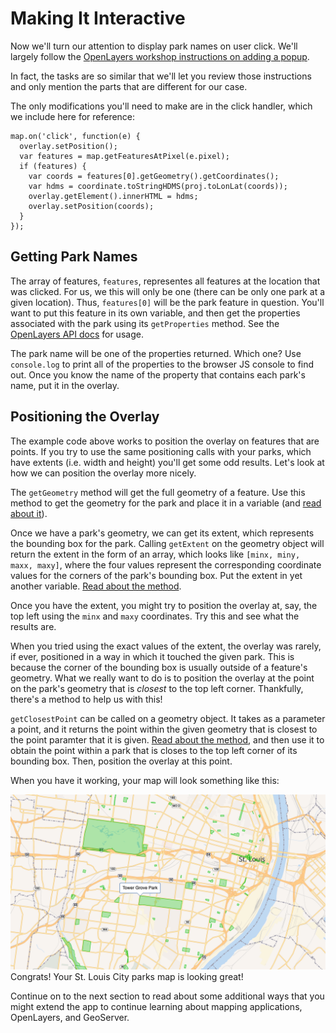 # Making It Interactive

Now we'll turn our attention to display park names on user click. We'll largely follow the [OpenLayers workshop instructions on adding a popup](https://openlayers.org/workshop/en/basics/popup.html).

In fact, the tasks are so similar that we'll let you review those instructions and only mention the parts that are different for our case.

The only modifications you'll need to make are in the click handler, which we include here for reference:

```
﻿﻿﻿map.on('click', function(e) {
  overlay.setPosition();
  var features = map.getFeaturesAtPixel(e.pixel);
  if (features) {
    var coords = features[0].getGeometry().getCoordinates();
    var hdms = coordinate.toStringHDMS(proj.toLonLat(coords));
    overlay.getElement().innerHTML = hdms;
    overlay.setPosition(coords);
  }
});
```

## Getting Park Names

The array of features, `features`, representes all features at the location that was clicked. For us, we this will only be one \(there can be only one park at a given location\). Thus, `features[0]` will be the park feature in question. You'll want to put this feature in its own variable, and then get the properties associated with the park using its `getProperties` method. See the [OpenLayers API docs](http://openlayers.org/en/latest/apidoc/ol.Feature.html#getProperties) for usage.

The park name will be one of the properties returned. Which one? Use `console.log` to print all of the properties to the browser JS console to find out. Once you know the name of the property that contains each park's name, put it in the overlay.

## Positioning the Overlay

The example code above works to position the overlay on features that are points. If you try to use the same positioning calls with your parks, which have extents \(i.e. width and height\) you'll get some odd results. Let's look at how we can position the overlay more nicely.

The `getGeometry` method will get the full geometry of a feature. Use this method to get the geometry for the park and place it in a variable \(and [read about it](http://openlayers.org/en/latest/apidoc/ol.Feature.html#getGeometry)\).

Once we have a park's geometry, we can get its extent, which represents the bounding box for the park. Calling `getExtent` on the geometry object will return the extent in the form of an array, which looks like `[minx, miny, maxx, maxy]`, where the four values represent the corresponding coordinate values for the corners of the park's bounding box. Put the extent in yet another variable. [Read about the method](http://openlayers.org/en/latest/apidoc/ol.geom.Geometry.html#getExtent).

Once you have the extent, you might try to position the overlay at, say, the top left using the `minx` and `maxy` coordinates. Try this and see what the results are.

When you tried using the exact values of the extent, the overlay was rarely, if ever, positioned in a way in which it touched the given park. This is because the corner of the bounding box is usually outside of a feature's geometry. What we really want to do is to position the overlay at the point on the park's geometry that is _closest_ to the top left corner. Thankfully, there's a method to help us with this!

`getClosestPoint` can be called on a geometry object. It takes as a parameter a point, and it returns the point within the given geometry that is closest to the point paramter that it is given. [Read about the method](http://openlayers.org/en/latest/apidoc/ol.geom.Geometry.html#getClosestPoint), and then use it to obtain the point within a park that is closes to the top left corner of its bounding box. Then, position the overlay at this point.

When you have it working, your map will look something like this:

![](/assets/overlay-positioned.png)Congrats! Your St. Louis City parks map is looking great!

Continue on to the next section to read about some additional ways that you might extend the app to continue learning about mapping applications, OpenLayers, and GeoServer.

